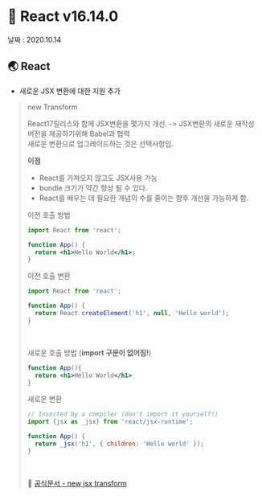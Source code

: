 # 🐳 React v16.14.0

날짜 : 2020.10.14

## 🌏 React 

* 새로운 JSX 변환에 대한 지원 추가

> new Transform
>
> React17릴리스와 함께 JSX변환을 몇가지 개선. -> JSX변환의 새로운 재작성 버전을 제공하기위해 Babel과 협력<br/>새로운 변환으로 업그레이드하는 것은 선택사항임.
>
> **이점**
>
> * React를 가져오지 않고도 JSX사용 가능
> * bundle 크기가 약간 향상 될 수 있다.
> * React를 배우는 데 필요한 개념의 수를 줄이는 향후 개선을 가능하게 함.
>
> 이전 호출 방법
>
> ```jsx
> import React from 'react';
> 
> function App() {
>   return <h1>Hello World</h1>;
> }
> ```
>
> 이전 호출 변환
>
> ```jsx
> import React from 'react';
> 
> function App() {
>   return React.createElement('h1', null, 'Hello world');
> }
> ```
>
> <br/>
>
> 새로운 호출 방법 (**import 구문이 없어짐!**)
>
> ```jsx
> function App(){
>   return <h1>Hello World</h1>
> }
> ```
>
> 새로운 변환
>
> ```jsx
> // Inserted by a compiler (don't import it yourself!)
> import {jsx as _jsx} from 'react/jsx-runtime';
> 
> function App() {
>   return _jsx('h1', { children: 'Hello world' });
> }
> ```
>
> <BR/>
>
> 📘 [공식문서 - new jsx transform](https://legacy.reactjs.org/blog/2020/09/22/introducing-the-new-jsx-transform.html)

